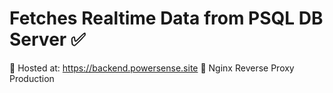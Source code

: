 # Fetches Realtime Data from PSQL DB Server ✅

🔹 Hosted at: https://backend.powersense.site
🔹 Nginx Reverse Proxy Production
